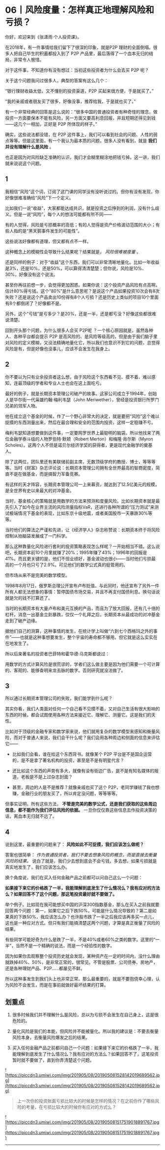 # 06丨风险度量：怎样真正地理解风险和亏损？

你好，欢迎来到《张潇雨·个人投资课》。

在2018年，有一件事情给我们留下了很深的印象，就是P2P 理财的全面倒塌。很多人把自己毕生的积蓄都投入到了 P2P 产品里，最后落得了一个血本无归的结局，非常令人惋惜。

对于这件事，不知道你有没有想过：当初这些投资者为什么会去买 P2P 呢？

关于这个问题我问过很多人，典型的答案有这么几个：

“银行理财收益太低，又不懂别的投资渠道，P2P 买起来很方便，于是就买了。”

“我的亲戚或者朋友买了很多，好像没事，推荐给我，于是就也买了。”

有一个非常经典的回答是这么说的：“很多中国的普通投资者有种奇怪的理念，做投资一方面要保本不能有风险，另一方面又要高利息回报，并且短期还得见到钱——这几个一相加，正好是 P2P 所体现的样子。”

确实，这些说法都没错，在 P2P 这件事上，我们可以看到社会的问题、人性的弱点等等。但是这里面，有一个我认为最本质的问题，很多人没有看到，就是 **我们并没有理解什么是风险** 。

也正是因为对风险缺乏准确的认识，我们才会糊里糊涂地把钱亏掉。这一讲，我们就来说说这个问题。

## 1

我相信“风险”这个词，订阅了这门课的同学没有没听说过的。但你有没有发现，你好像很难准确给“风险”下一个定义。

比如我们一说“收益”，大家都能达成共识，就是投资之后挣到的利润，没有什么歧义。但是一说“风险”，每个人的想法可能都有所不同——

有的人觉得，风险是亏损概率的高低；有的人觉得是资产价格波动范围的大小；有些人指的是“黑天鹅事件发生的可能性”。

这些说法好像都有道理，但又都有点不一样。

这种概念上的模糊性会导致什么结果呢？结果就是， *风险很难被度量* 。

还是同样的例子：对于“收益”这个东西，我们可以非常清晰地量化。比如一年收益是3%，还是10%，还是50%，可以算得清清楚楚；但你说，风险是10%、30%，好像没有这个说法。

甚至你再往前想一步，会觉得更加困惑。如果你说：这个投资产品风险有点高啊，估计80%得亏钱。这个“80%”是什么意思呢？是说这个产品如果投资10次会有8次失败？还是说这个产品卖出10份得有8个人亏损？还是历史上类似的项目10个里面有8个都倒闭了？好像都不是。

另外，这个“亏钱”是亏多少？是20%，还是一半，还是都亏没？好像这些都很难说清楚。

回到开头那个问题，为什么很多人会买 P2P呢 ？一个核心原因就是，虽然各种人、各种平台都会提示 P2P 是高风险的、是风险等级高的，但是由于我们脑子里对风险的定义模糊，又没法精确地量化它，所以我们也意识不到它的问题，总觉得风险是有，但是好像也没事儿，应该不会发生在我身上。

## 2

你不要以为只有业余投资者这么想，由于风险这个东西看不见、摸不着、难以感知，连最顶级的学者和专业人士也会在这上面吃亏。

最好的例子，就是长期资本管理公司破产的故事。这家公司成立于1994年，创始人是华尔街一代枭雄约翰·梅利韦瑟（John Meriwether），曾经是投资银行所罗门兄弟的领军人物。

他在成立这个基金的时候，作了一个野心非常大的决定，就是要把“风险”这个难以捉摸的东西测量出来，然后在最合理和安全的范围内投资，这样一定稳赚不亏。

梅利韦瑟知道想要做到这件事，一定要网罗世界上最聪明的脑袋。所以他找来了两位金融学泰斗级的人物罗伯特·默顿（Robert Merton）和梅隆·肖尔斯（Myron Scholes）。这两个人不但是诺贝尔经济学奖的获得者，更是现代金融学的奠基人。

除了这两位，团队里还有美联储前副主席，无数顶级学府的教授、博士，等等等等。当时《财富》杂志评论说：长期资本管理公司拥有全世界最高的智商密度，简直不是在做基金，而是搞智力军备竞赛。

有这样的天才阵容，长期资本管理公司一上来募资，就达到了12.5亿美元的规模，是全世界有史以来最大的对冲基金。

当时，基金核心的策略就是用数学的方法来预测和度量风险。比如长期资本就是最先引入了如今在业界主流的风险测量指标VaR，还进行各种所谓的“压力测试”来测试极端情况下基金的表现，比如东京十级地震，或者美国股市一天暴跌30%等等。

当时他们的算法之严谨和先进，让《经济学人》杂志称赞说：长期资本终于将风险控制从拍脑袋发展成了一门科学。

那么这种靠量化风险进行套利的投资策略表现怎么样呢？一开始相当不错。这么说吧，长期资本前10个月里就赚了20%；1995年赚了43%；1996年的回报是41%。而且更关键的是，他们不但业绩好，基金波动也很小——当时他们亏损最高的一个月也只亏了2.9%。可见他们的数学公式真的挺管用的。

但市场从来不是完美的数学模型。

1998年8月17日，俄罗斯总理公开宣布卢布贬值。与此同时，他还宣布了另外一件所有人都无法想象的事情：暂停国债市场交易，并且不再支付国债利息。换句话说就是欠的钱不打算还了。

当时的长期资本有大量卢布和美元互换的产品，而且为了放大回报，还有几十倍的杠杆。消息一出基金立刻暴跌，仅仅一个礼拜之后，长期资本从最成功的对冲基金走到了破产边缘。

据他们自己的测算，这种事情的发生，在统计学上叫做“六到七个西格玛之外的事件”——也就是这种事想要发生，整个宇宙的寿命都不够用。但它就是这么实实在在地发生了。

所以后来著名的投资者巴菲特和霍华德·马克斯都说过：

用数学的方式计算风险是很荒谬的，学者们这么做主要是因为他们需要一个可计算的、客观的、能够查明来龙去脉的数字。否则研究就没法做了。

## 3

所以通过长期资本管理公司的失败，我们能学到什么呢？

其实你看，我们人类面对任何一个自己看不见摸不着，又对自己生活有很大影响的东西的时候，都会试图使用各种方法来接近它、理解它、测量它。这是我们的天性。

比如对于顶级的金融专家和数学家来说，他们就用复杂的数学模型来感知和衡量风险，而对于普通人来说，我们会干什么呢？我们会用各种周边和侧面的信息来评估它——

* 比如我们会看，谁在给这个东西背书。就像某个 P2P 平台是不是国企运营的，是不是拿了著名机构的投资，甚至是不是有明星代言？

* 还比如这个东西的声势有多大，就像有没有街边广告，是不是有知名媒体的报道，老板是不是上过杂志封面？

* 甚至，周边的人是不是推荐？就像亲戚也买了这个 P2P，老同学赚钱了我也想赚，金融行业的朋友买了，所以肯定没问题，等等等等。

但事实证明，所有这些方法， **不管是完美的数学公式，还是我们获取的这些周边信息，都不能作为我们评估风险的依据。** 一旦你仅仅靠这些信息去作投资决策的话，离血本无归就不远了。

## 4

说到这里，最重要的问题来了： **风险如此不可捉摸，我们应该怎么做呢？**

答案也很简单： *作为普通投资者，我们不要去想象风险的概念，而是直接去衡量风险的结果。* 说白了就是，我们少去想到底会不会亏钱，多去想，如果亏损就是真实地发生了，我们应该怎么办。

换个角度说，我们在买入任何金融产品之前都可以问自己这么一个问题：

 **如果接下来它的价格跌了一半，我能理解到底发生了什么情况么？我有应对的方法么？如果回答不了这个问题，那这笔投资最好就不要做了。**

举个例子。比如现在我可能想买中国的沪深300指数基金，那么在买入之前我就要回答两个问题：第一，如果它之后下跌50%，可能是什么情况导致的？第二是如果真的下跌50%，我应该怎么办？也许股市跌了一半之后我应该再多买一点儿，这也是一种应对方式。但只有我们能搞清楚这两个问题，才算是真正衡量了风险的结果。

有些同学可能好奇为什么是跌了一半，不是40%或者60%之类的数字。这里的“一半”，当然不是一个精确的说法，而是一个经验性的数字。

因为如果你去观察整个投资历史就会发现，某种资产在一定的时间内，没什么理由就跌掉40%、50%，是非常正常的，很常见。不管是股票、公司债券、房地产，还是各种理财产品、P2P……都屡见不鲜。

所以这种事发生到我们头上也非常正常。那么最重要的，就是不要抱侥幸心理，认为风险不会发生，而是在事前就做好最坏结果的打算。

## 划重点

1. 很多时候我们并不理解什么是风险，总以为亏损不会发生在自己身上，这是很危险的。

2. 量化风险是我们的本能，但风险并不能被量化。所以我的建议是：不要去衡量风险本身，去衡量风险爆发之后的结果。

3. 买入任何金融产品之前都问自己一个问题：如果接下来它的价格跌了一半，我能理解到底发生了什么情况么？我有应对的方法么？如果回答不了，这笔投资暂时就不要做了，直到你弄清楚这个问题。

![https://piccdn3.umiwi.com/img/201905/08/201905081528142019689562.jpg](https://piccdn3.umiwi.com/img/201905/08/201905081528142019689562.jpg)

> 上一次你的投资账面亏损比较大的时候是怎样的情况？在之前你作了哪些风险的考量，在亏损比较大的时候你有应对的方式么？

![https://piccdn3.umiwi.com/img/201905/08/201905081517519018891767.jpg](https://piccdn3.umiwi.com/img/201905/08/201905081517519018891767.jpg)

---
